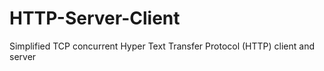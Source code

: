 # HTTP-Server-Client
Simplified TCP concurrent Hyper Text Transfer Protocol (HTTP) client and server
